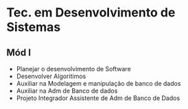 
# Tec. em Desenvolvimento de Sistemas

## Mód I

- Planejar o desenvolvimento de Software
- Desenvolver Algoritimos 
- Auxiliar na Modelagem e manipulação de banco de dados
- Auxiliar na Adm de Banco de dados
- Projeto Integrador Assistente de Adm de Banco de Dados
